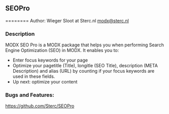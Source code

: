 ## SEOPro
========
Author: Wieger Sloot at Sterc.nl <modx@sterc.nl>

### Description
MODX SEO Pro is a MODX package that helps you when performing Search Engine Optimization (SEO) in MODX. It enables you to:
- Enter focus keywords for your page
- Optimize your pagetitle (Title), longitle (SEO Title), description (META Description) and alias (URL) by counting if your focus keywords are used in these fields.
- Up next: optimize your content

### Bugs and Features:
https://github.com/Sterc/SEOPro
